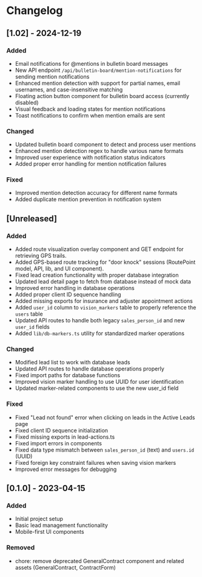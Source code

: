 # Changelog

## [1.02] - 2024-12-19

### Added
- Email notifications for @mentions in bulletin board messages
- New API endpoint `/api/bulletin-board/mention-notifications` for sending mention notifications
- Enhanced mention detection with support for partial names, email usernames, and case-insensitive matching
- Floating action button component for bulletin board access (currently disabled)
- Visual feedback and loading states for mention notifications
- Toast notifications to confirm when mention emails are sent

### Changed
- Updated bulletin board component to detect and process user mentions
- Enhanced mention detection regex to handle various name formats
- Improved user experience with notification status indicators
- Added proper error handling for mention notification failures

### Fixed
- Improved mention detection accuracy for different name formats
- Added duplicate mention prevention in notification system

## [Unreleased]

### Added
- Added route visualization overlay component and GET endpoint for retrieving GPS trails.
- Added GPS-based route tracking for "door knock" sessions (RoutePoint model, API, lib, and UI component).
- Fixed lead creation functionality with proper database integration
- Updated lead detail page to fetch from database instead of mock data
- Improved error handling in database operations
- Added proper client ID sequence handling
- Added missing exports for insurance and adjuster appointment actions
- Added `user_id` column to `vision_markers` table to properly reference the `users` table
- Updated API routes to handle both legacy `sales_person_id` and new `user_id` fields
- Added `lib/db-markers.ts` utility for standardized marker operations

### Changed
- Modified lead list to work with database leads
- Updated API routes to handle database operations properly
- Fixed import paths for database functions
- Improved vision marker handling to use UUID for user identification
- Updated marker-related components to use the new user_id field

### Fixed
- Fixed "Lead not found" error when clicking on leads in the Active Leads page
- Fixed client ID sequence initialization
- Fixed missing exports in lead-actions.ts
- Fixed import errors in components
- Fixed data type mismatch between `sales_person_id` (text) and `users.id` (UUID)
- Fixed foreign key constraint failures when saving vision markers
- Improved error messages for debugging

## [0.1.0] - 2023-04-15

### Added
- Initial project setup
- Basic lead management functionality
- Mobile-first UI components

### Removed
- chore: remove deprecated GeneralContract component and related assets (GeneralContract, ContractForm)
